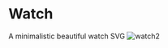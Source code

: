 # Watch
A minimalistic beautiful watch SVG
![watch2](https://user-images.githubusercontent.com/104062587/164974984-add1ae8a-5408-4b57-aa80-badc9bbedfc6.png)
